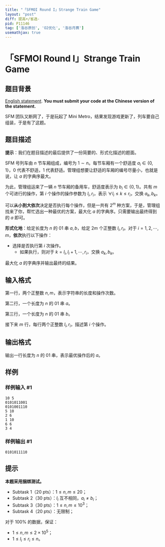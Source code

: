```yaml
---
title: "「SFMOI Round I」Strange Train Game"
layout: "post"
diff: 提高+/省选-
pid: P11146
tag: ['洛谷原创', 'O2优化', '洛谷月赛']
usemathjax: true
---
```


# 「SFMOI Round I」Strange Train Game
## 题目背景

[English statement](https://www.luogu.com.cn/problem/T512993). **You must submit your code at the Chinese version of the statement.**

SFM 团队又断网了，于是玩起了 Mini Metro，结果发现游戏更新了，列车要自己组装，于是有了这题。


## 题目描述

**提示**：我们在题目描述的最后提供了一份简要的、形式化描述的题面。

SFM 号列车由 $n$ 节车厢组成，编号为 $1\sim n$。每节车厢有一个舒适度 $a_i\in \{0,1\}$，$0$ 代表不舒适，$1$ 代表舒适。管理组想要让舒适的车厢的编号尽量小，也就是说，让 $a$ 的字典序最大。

为此，管理组运来了一辆 $n$ 节车厢的备用车，舒适度表示为 $b_i\in \{0,1\}$。共有 $m$ 个可进行的操作，第 $i$ 个操作的操作参数为 $l_i,r_i$，表示 $\forall l_i\le k\le r_i$，交换 $a_k,b_k$。

可以**从小到大依次**决定是否执行每个操作，但是一共有 $2^m$ 种方案，于是，管理组找来了你，帮忙选出一种最优的方案，最大化 $a$ 的字典序。只需要输出最终得到的 $a$ 即可。

**形式化地**：给定长度为 $n$ 的 $01$ 串 $a,b$，给定 $2m$ 个正整数 $l_i,r_i$。对于 $i=1,2,\cdots,m$，**依次**执行以下操作：
- 选择是否执行第 $i$ 次操作。
    - 如果执行，则对于 $k=l_i,l_{i}+1,\cdots,r_i$，交换 $a_k,b_k$。

最大化 $a$ 的字典序并输出最终的结果。

## 输入格式

第一行，两个正整数 $n,m$，表示字符串的长度和操作次数。

第二行，一个长度为 $n$ 的 $01$ 串 $a$。

第三行，一个长度为 $n$ 的 $01$ 串 $b$。

接下来 $m$ 行，每行两个正整数 $l_i,r_i$，描述第 $i$ 个操作。

## 输出格式

输出一行长度为 $n$ 的 $01$ 串，表示最优操作后的 $a$。

## 样例

### 样例输入 #1
```
10 5
0101011001
0101001110
5 10
2 6
1 10
6 6
3 4
```
### 样例输出 #1
```
0101011110
```
## 提示

**本题采用捆绑测试。**

- Subtask 1（20 pts）：$1\le n,m\le 20$；
- Subtask 2（30 pts）：$l_i$ 互不相同，$a_i \ne b_i$；
- Subtask 3（30 pts）：$1 \le n ,m \le 10^3$；
- Subtask 4（20 pts）：无限制；

对于 $100\%$ 的数据，保证：
- $1\le n,m\le 2\times 10^5$；
- $1\le l_i\le r_i\le n$。
